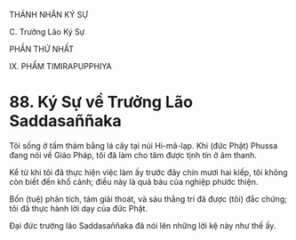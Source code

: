 THÁNH NHÂN KÝ SỰ

C. Trưởng Lão Ký Sự

PHẦN THỨ NHẤT

IX. PHẨM TIMIRAPUPPHIYA

# 88. Ký Sự về Trưởng Lão Saddasaññaka

Tôi sống ở tấm thảm bằng lá cây tại núi Hi-mã-lạp. Khi (đức Phật) Phussa đang nói về Giáo Pháp, tôi đã làm cho tâm được tịnh tín ở âm thanh.

Kể từ khi tôi đã thực hiện việc làm ấy trước đây chín mươi hai kiếp, tôi không còn biết đến khổ cảnh; điều này là quả báu của nghiệp phước thiện.

Bốn (tuệ) phân tích, tám giải thoát, và sáu thắng trí đã được (tôi) đắc chứng; tôi đã thực hành lời dạy của đức Phật.

Đại đức trưởng lão Saddasaññaka đã nói lên những lời kệ này như thế ấy.
